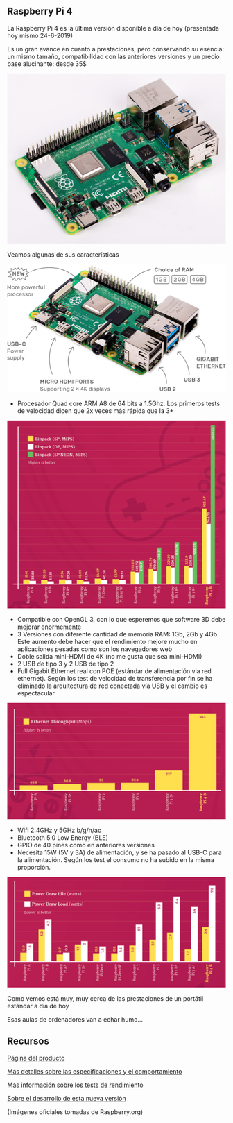 ## Raspberry Pi 4

La Raspberry Pi 4 es la última versión disponible a día de hoy (presentada hoy mismo 24-6-2019)

Es un gran avance en cuanto a prestaciones, pero conservando su esencia: un mismo tamaño, compatibilidad con las anteriores versiones y un precio base alucinante: desde 35$

![Raspberry 4](./images/Raspberry-Pi-4-hero-shot.jpg)

Veamos algunas de sus características

![Caracteristicas](./images/pi4-labelled-99c2e8935bb3cfdb27d23f634ea98a7e.webp)

* Procesador Quad core ARM A8 de 64 bits a 1.5Ghz. Los primeros tests de velocidad dicen que 2x veces más rápida que la 3+

![Test de CPU](./images/2019-06-21-15_40_11-Window.webp)

* Compatible con OpenGL 3, con lo que esperemos que software 3D debe mejorar enormemente
* 3 Versiones con diferente cantidad de memoria RAM:  1Gb, 2Gb y 4Gb. Este aumento debe hacer que el rendimiento mejore mucho en aplicaciones pesadas como son los navegadores web 
* Doble salida mini-HDMI de 4K (no me gusta que sea mini-HDMI)
* 2 USB de tipo 3  y  2 USB de tipo 2
* Full Gigabit Ethernet real con POE (estándar de alimentación via red ethernet). Según los test de velocidad de transferencia por fin se ha eliminado la arquitectura de red conectada vía USB y el cambio es espectacular

![Test de red](./images/2019-06-21-15_43_22-Window.webp)  

* Wifi 2.4GHz y 5GHz b/g/n/ac
* Bluetooth 5.0 Low Energy (BLE)
* GPIO de 40 pines como en anteriores versiones
* Necesita 15W (5V y 3A) de alimentación,  y se ha pasado al USB-C para la alimentación. Según los test el consumo no ha subido en la misma proporción.

![Gest de consumo](./images/2019-06-21-15_44_14-Window.webp)

Como vemos está muy, muy cerca de las prestaciones de un portátil estándar a día de hoy

Esas aulas de ordenadores van a echar humo...

## Recursos

[Página del producto](https://www.raspberrypi.org/products/raspberry-pi-4-model-b/)

[Más detalles sobre las especificaciones y el comportamiento](https://www.raspberrypi.org/magpi/raspberry-pi-specs-benchmarks/)

[Más información sobre los tests de rendimiento](https://www.raspberrypi.org/magpi/raspberry-pi-4-specs-benchmarks/)

[Sobre el desarrollo de esta nueva versión](https://www.raspberrypi.org/magpi/eben-upton-engineering-raspberry-pi-4/)

(Imágenes oficiales tomadas de Raspberry.org)
